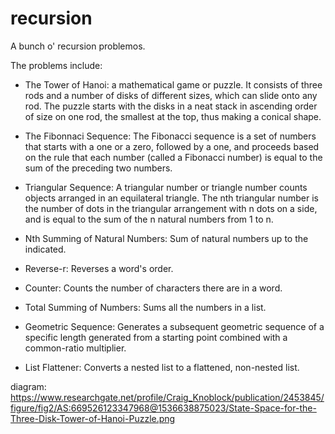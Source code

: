 # recursion
A bunch o' recursion problemos.

The problems include:

- The Tower of Hanoi: a mathematical game or puzzle. It consists of three rods and a number of disks of different sizes, which can slide onto any rod. The puzzle starts with the disks in a neat stack in ascending order of size on one rod, the smallest at the top, thus making a conical shape.

- The Fibonnaci Sequence: The Fibonacci sequence is a set of numbers that starts with a one or a zero, followed by a one, and proceeds based on the rule that each number (called a Fibonacci number) is equal to the sum of the preceding two numbers.

- Triangular Sequence: A triangular number or triangle number counts objects arranged in an equilateral triangle. The nth triangular number is the number of dots in the triangular arrangement with n dots on a side, and is equal to the sum of the n natural numbers from 1 to n. 

- Nth Summing of Natural Numbers: Sum of natural numbers up to the <n> indicated.
  
- Reverse-r: Reverses a word's order.

- Counter: Counts the number of characters there are in a word.

- Total Summing of Numbers: Sums all the numbers in a list.

- Geometric Sequence: Generates a subsequent geometric sequence of a specific length generated from a starting point combined with a common-ratio multiplier.

- List Flattener: Converts a nested list to a flattened, non-nested list.
 
diagram: https://www.researchgate.net/profile/Craig_Knoblock/publication/2453845/figure/fig2/AS:669526123347968@1536638875023/State-Space-for-the-Three-Disk-Tower-of-Hanoi-Puzzle.png

